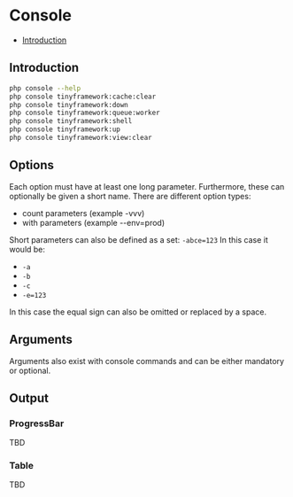 # Console

- [Introduction](#introduction)

## Introduction
```bash
php console --help
php console tinyframework:cache:clear
php console tinyframework:down
php console tinyframework:queue:worker
php console tinyframework:shell
php console tinyframework:up
php console tinyframework:view:clear
```

## Options
Each option must have at least one long parameter. Furthermore,
these can optionally be given a short name.
There are different option types:
- count parameters (example -vvv)
- with parameters (example --env=prod)

Short parameters can also be defined as a set:
`-abce=123` In this case it would be:
- `-a`
- `-b`
- `-c`
- `-e=123`

In this case the equal sign can also be omitted or replaced by a space.

## Arguments
Arguments also exist with console commands and can be either mandatory or optional.

## Output
### ProgressBar
TBD

### Table
TBD
